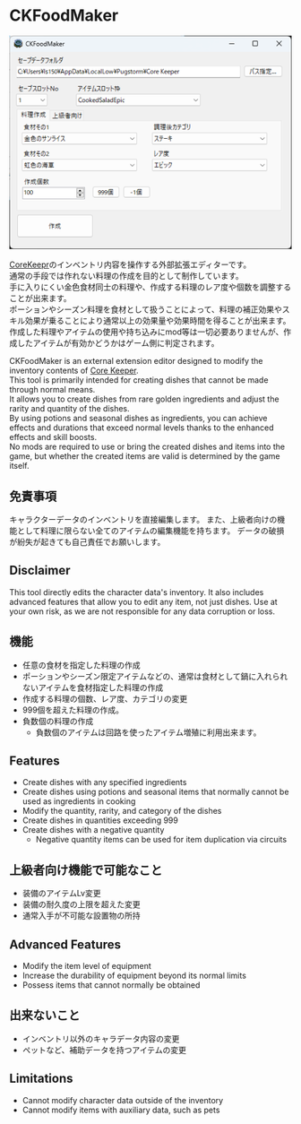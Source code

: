 # CKFoodMaker

![CKFoodMaker Overview](Document/images/imageSample.png)

[CoreKeepr](https://store.steampowered.com/app/1621690/Core_Keeper/)のインベントリ内容を操作する外部拡張エディターです。  
通常の手段では作れない料理の作成を目的として制作しています。  
手に入りにくい金色食材同士の料理や、作成する料理のレア度や個数を調整することが出来ます。  
ポーションやシーズン料理を食材として扱うことによって、料理の補正効果やスキル効果が乗ることにより通常以上の効果量や効果時間を得ることが出来ます。  
作成した料理やアイテムの使用や持ち込みにmod等は一切必要ありませんが、作成したアイテムが有効かどうかはゲーム側に判定されます。

CKFoodMaker is an external extension editor designed to modify the inventory contents of [Core Keeper](https://store.steampowered.com/app/1621690/Core_Keeper/).  
This tool is primarily intended for creating dishes that cannot be made through normal means.  
It allows you to create dishes from rare golden ingredients and adjust the rarity and quantity of the dishes.  
By using potions and seasonal dishes as ingredients, you can achieve effects and durations that exceed normal levels thanks to the enhanced effects and skill boosts.  
No mods are required to use or bring the created dishes and items into the game, but whether the created items are valid is determined by the game itself.

## 免責事項
キャラクターデータのインベントリを直接編集します。
また、上級者向けの機能として料理に限らない全てのアイテムの編集機能を持ちます。
データの破損が紛失が起きても自己責任でお願いします。

## Disclaimer
This tool directly edits the character data's inventory. It also includes advanced features that allow you to edit any item, not just dishes. Use at your own risk, as we are not responsible for any data corruption or loss.

## 機能
- 任意の食材を指定した料理の作成
- ポーションやシーズン限定アイテムなどの、通常は食材として鍋に入れられないアイテムを食材指定した料理の作成
- 作成する料理の個数、レア度、カテゴリの変更
- 999個を超えた料理の作成。
- 負数個の料理の作成
  - 負数個のアイテムは回路を使ったアイテム増殖に利用出来ます。

## Features
- Create dishes with any specified ingredients
- Create dishes using potions and seasonal items that normally cannot be used as ingredients in cooking
- Modify the quantity, rarity, and category of the dishes
- Create dishes in quantities exceeding 999
- Create dishes with a negative quantity
  - Negative quantity items can be used for item duplication via circuits

## 上級者向け機能で可能なこと
- 装備のアイテムLv変更
- 装備の耐久度の上限を超えた変更
- 通常入手が不可能な設置物の所持

## Advanced Features
- Modify the item level of equipment
- Increase the durability of equipment beyond its normal limits
- Possess items that cannot normally be obtained

## 出来ないこと
- インベントリ以外のキャラデータ内容の変更
- ペットなど、補助データを持つアイテムの変更

## Limitations
- Cannot modify character data outside of the inventory
- Cannot modify items with auxiliary data, such as pets